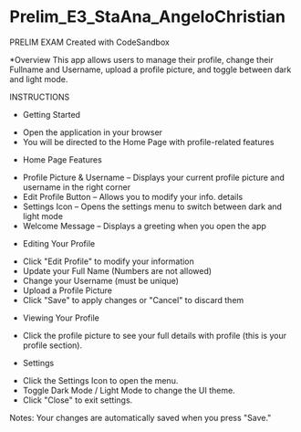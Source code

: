 # Prelim_E3_StaAna_AngeloChristian
PRELIM EXAM
Created with CodeSandbox

*Overview
This app allows users to manage their profile, change their Fullname and Username, upload a profile picture, and toggle between dark and light mode.

INSTRUCTIONS

* Getting Started

- Open the application in your browser
- You will be directed to the Home Page with profile-related features
  
* Home Page Features
  
- Profile Picture & Username – Displays your current profile picture and username in the right corner
- Edit Profile Button – Allows you to modify your info. details
- Settings Icon – Opens the settings menu to switch between dark and light mode
- Welcome Message – Displays a greeting when you open the app
  
* Editing Your Profile
- Click "Edit Profile" to modify your information
- Update your Full Name (Numbers are not allowed)
- Change your Username (must be unique)
- Upload a Profile Picture
- Click "Save" to apply changes or "Cancel" to discard them
  
* Viewing Your Profile
  
- Click the profile picture to see your  full details with profile (this is your profile section).
  
* Settings
  
- Click the Settings Icon to open the menu.
- Toggle Dark Mode / Light Mode to change the UI theme.
- Click "Close" to exit settings.

Notes:
Your changes are automatically saved when you press "Save."

